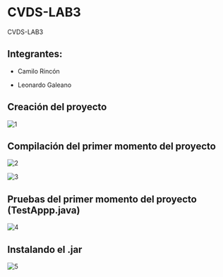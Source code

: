 # CVDS-LAB3
CVDS-LAB3

## Integrantes:

- Camilo Rincón

- Leonardo Galeano

## Creación del proyecto

![1](https://github.com/Rincon10/CVDS-LAB3/blob/master/resources/CreacionProyecto.png)

## Compilación del primer momento del proyecto

![2](https://github.com/Rincon10/CVDS-LAB3/blob/master/resources/Compile1.png)

![3](https://github.com/Rincon10/CVDS-LAB3/blob/master/resources/Compile2.png)

## Pruebas del primer momento del proyecto (TestAppp.java)

![4](https://github.com/Rincon10/CVDS-LAB3/blob/master/resources/Tests.png)

## Instalando el .jar

![5](https://github.com/Rincon10/CVDS-LAB3/blob/master/resources/installingJar.jpg)

